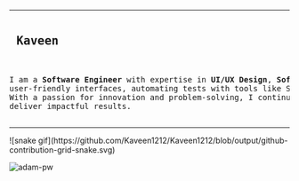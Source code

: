 <hr>

<pre>
<h2> Kaveen </h2>

I am a <b>Software Engineer</b> with expertise in <b>UI/UX Design</b>, <b>Software Testing</b>, and <b>API Development</b>.I specialize in creating 
user-friendly interfaces, automating tests with tools like Selenium (Java), and building  efficient software solutions. 
With a passion for innovation and problem-solving, I continuously explore new technologies to enhance my skills and 
deliver impactful results.

</pre>
<hr>
![snake gif](https://github.com/Kaveen1212/Kaveen1212/blob/output/github-contribution-grid-snake.svg)

<p><img align="center"
    src="https://github-readme-stats.vercel.app/api/top-langs?username=Kaveen1212&show_icons=true&locale=en&bg_color=0d1117&text_color=ffffff&layout=compact"
    alt="adam-pw" 
    bg_color=#808080/></p>

